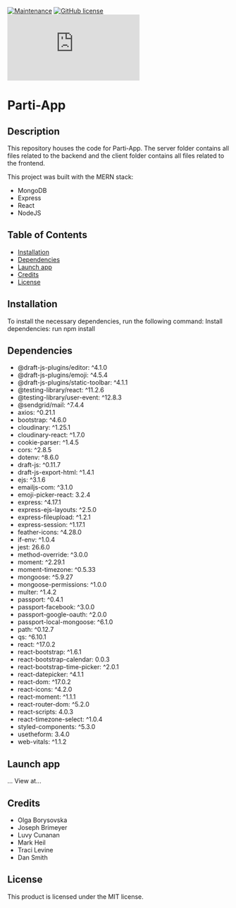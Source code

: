 [![Maintenance](https://img.shields.io/badge/Maintained%3F-yes-green.svg)](https://GitHub.com/Naereen/StrapDown.js/graphs/commit-activity)
[![GitHub license](https://img.shields.io/github/license/Naereen/StrapDown.js.svg)](https://github.com/Naereen/StrapDown.js/blob/master/LICENSE)
[![Only 32 Kb](https://badge-size.herokuapp.com/Naereen/StrapDown.js/master/strapdown.min.js)](https://github.com/Naereen/StrapDown.js/blob/master/strapdown.min.js)

# Parti-App

## Description

This repository houses the code for Parti-App. The server folder contains all files related to the backend and the client folder contains all files related to the frontend.

This project was built with the MERN stack:

- MongoDB
- Express
- React
- NodeJS

## Table of Contents

- [Installation](#installation)
- [Dependencies](#dependencies)
- [Launch app](#launch)
- [Credits](#credits)
- [License](#license)

## Installation

To install the necessary dependencies, run the following command:
Install dependencies: run npm install

## Dependencies

- @draft-js-plugins/editor: ^4.1.0
- @draft-js-plugins/emoji: ^4.5.4
- @draft-js-plugins/static-toolbar: ^4.1.1
- @testing-library/react: ^11.2.6
- @testing-library/user-event: ^12.8.3
- @sendgrid/mail: ^7.4.4
- axios: ^0.21.1
- bootstrap: ^4.6.0
- cloudinary: ^1.25.1
- cloudinary-react: ^1.7.0
- cookie-parser: ^1.4.5
- cors: ^2.8.5
- dotenv: ^8.6.0
- draft-js: ^0.11.7
- draft-js-export-html: ^1.4.1
- ejs: ^3.1.6
- emailjs-com: ^3.1.0
- emoji-picker-react: 3.2.4
- express: ^4.17.1
- express-ejs-layouts: ^2.5.0
- express-fileupload: ^1.2.1
- express-session: ^1.17.1
- feather-icons: ^4.28.0
- if-env: ^1.0.4
- jest: 26.6.0
- method-override: ^3.0.0
- moment: ^2.29.1
- moment-timezone: ^0.5.33
- mongoose: ^5.9.27
- mongoose-permissions: ^1.0.0
- multer: ^1.4.2
- passport: ^0.4.1
- passport-facebook: ^3.0.0
- passport-google-oauth: ^2.0.0
- passport-local-mongoose: ^6.1.0
- path: ^0.12.7
- qs: ^6.10.1
- react: ^17.0.2
- react-bootstrap: ^1.6.1
- react-bootstrap-calendar: 0.0.3
- react-bootstrap-time-picker: ^2.0.1
- react-datepicker: ^4.1.1
- react-dom: ^17.0.2
- react-icons: ^4.2.0
- react-moment: ^1.1.1
- react-router-dom: ^5.2.0
- react-scripts: 4.0.3
- react-timezone-select: ^1.0.4
- styled-components: ^5.3.0
- usetheform: 3.4.0
- web-vitals: ^1.1.2

## Launch app

...
View at...

## Credits

- Olga Borysovska
- Joseph Brimeyer
- Luvy Cunanan
- Mark Heil
- Traci Levine
- Dan Smith

## License

This product is licensed under the MIT license.
